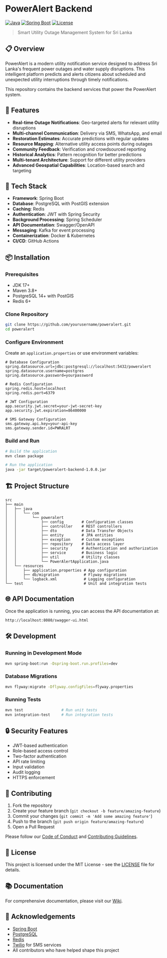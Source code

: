 # PowerAlert Backend

[![Java](https://img.shields.io/badge/Java-17-orange.svg)](https://www.oracle.com/java/)
[![Spring Boot](https://img.shields.io/badge/Spring%20Boot-3.1.0-brightgreen.svg)](https://spring.io/projects/spring-boot)
[![License](https://img.shields.io/badge/License-MIT-blue.svg)](LICENSE)

> Smart Utility Outage Management System for Sri Lanka

## 📋 Overview

PowerAlert is a modern utility notification service designed to address Sri Lanka's frequent power outages and water supply disruptions. This intelligent platform predicts and alerts citizens about scheduled and unexpected utility interruptions through timely notifications.

This repository contains the backend services that power the PowerAlert system.

## 🚀 Features

- **Real-time Outage Notifications**: Geo-targeted alerts for relevant utility disruptions
- **Multi-channel Communication**: Delivery via SMS, WhatsApp, and email
- **Restoration Estimates**: Accurate predictions with regular updates
- **Resource Mapping**: Alternative utility access points during outages
- **Community Feedback**: Verification and crowdsourced reporting
- **Historical Analytics**: Pattern recognition for better predictions
- **Multi-tenant Architecture**: Support for different utility providers
- **Advanced Geospatial Capabilities**: Location-based search and targeting

## 🔧 Tech Stack

- **Framework**: Spring Boot
- **Database**: PostgreSQL with PostGIS extension
- **Caching**: Redis
- **Authentication**: JWT with Spring Security
- **Background Processing**: Spring Scheduler
- **API Documentation**: Swagger/OpenAPI
- **Messaging**: Kafka for event processing
- **Containerization**: Docker & Kubernetes
- **CI/CD**: GitHub Actions

## 📦 Installation

### Prerequisites

- JDK 17+
- Maven 3.8+
- PostgreSQL 14+ with PostGIS
- Redis 6+

### Clone Repository

```bash
git clone https://github.com/yourusername/poweralert.git
cd poweralert
```

### Configure Environment

Create an `application.properties` or use environment variables:

```properties
# Database Configuration
spring.datasource.url=jdbc:postgresql://localhost:5432/poweralert
spring.datasource.username=postgres
spring.datasource.password=yourpassword

# Redis Configuration
spring.redis.host=localhost
spring.redis.port=6379

# JWT Configuration
app.security.jwt.secret=your-jwt-secret-key
app.security.jwt.expiration=86400000

# SMS Gateway Configuration
sms.gateway.api.key=your-api-key
sms.gateway.sender.id=PWRALRT
```

### Build and Run

```bash
# Build the application
mvn clean package

# Run the application
java -jar target/poweralert-backend-1.0.0.jar
```

## 🏗️ Project Structure

```
src
├── main
│   ├── java
│   │   └── com
│   │       └── poweralert
│   │           ├── config        # Configuration classes
│   │           ├── controller    # REST controllers
│   │           ├── dto           # Data Transfer Objects
│   │           ├── entity        # JPA entities
│   │           ├── exception     # Custom exceptions
│   │           ├── repository    # Data access layer
│   │           ├── security      # Authentication and authorization
│   │           ├── service       # Business logic
│   │           ├── util          # Utility classes
│   │           └── PowerAlertApplication.java
│   └── resources
│       ├── application.properties # App configuration
│       ├── db/migration           # Flyway migrations
│       └── logback.xml            # Logging configuration
└── test                           # Unit and integration tests
```

## 🌐 API Documentation

Once the application is running, you can access the API documentation at:

```
http://localhost:8080/swagger-ui.html
```

## 🛠️ Development

### Running in Development Mode

```bash
mvn spring-boot:run -Dspring-boot.run.profiles=dev
```

### Database Migrations

```bash
mvn flyway:migrate -Dflyway.configFiles=flyway.properties
```

### Running Tests

```bash
mvn test                 # Run unit tests
mvn integration-test     # Run integration tests
```

## 🔒 Security Features

- JWT-based authentication
- Role-based access control
- Two-factor authentication
- API rate limiting
- Input validation
- Audit logging
- HTTPS enforcement

## 🤝 Contributing

1. Fork the repository
2. Create your feature branch (`git checkout -b feature/amazing-feature`)
3. Commit your changes (`git commit -m 'Add some amazing feature'`)
4. Push to the branch (`git push origin feature/amazing-feature`)
5. Open a Pull Request

Please follow our [Code of Conduct](CODE_OF_CONDUCT.md) and [Contributing Guidelines](CONTRIBUTING.md).

## 📄 License

This project is licensed under the MIT License - see the [LICENSE](LICENSE) file for details.

## 📚 Documentation

For comprehensive documentation, please visit our [Wiki](https://github.com/yourusername/poweralert/wiki).

## 🙏 Acknowledgements

- [Spring Boot](https://spring.io/projects/spring-boot)
- [PostgreSQL](https://www.postgresql.org/)
- [Redis](https://redis.io/)
- [Twilio](https://www.twilio.com/) for SMS services
- All contributors who have helped shape this project
